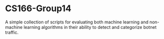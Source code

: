 # CS166-Group14

A simple collection of scripts for evaluating both machine learning and non-machine learning algorithms in their ability to detect and categorize botnet traffic.
